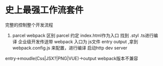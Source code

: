 # 史上最强工作流套件
完整的控制整个开发流程

1. parcel webpack 区别
 parcel 约定 index.html作为入口 找到 .styl .ts进行编译
  企业级开发传送带 webpack 入口为 js文件 entry output ,拿到webpack.config.js 来配置，进行编译 启动http dev server

  entry->moudle(Css|JSX?|PNG|VUE)->output
  webpack版本不兼容